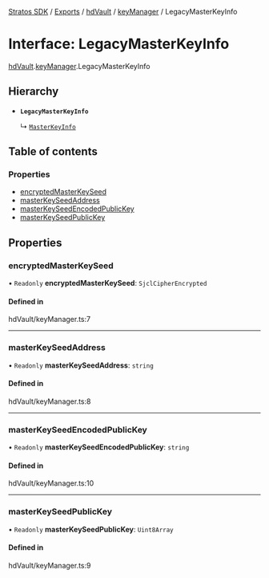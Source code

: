 [Stratos SDK](../README.md) / [Exports](../modules.md) / [hdVault](../modules/hdVault.md) / [keyManager](../modules/hdVault.keyManager.md) / LegacyMasterKeyInfo

# Interface: LegacyMasterKeyInfo

[hdVault](../modules/hdVault.md).[keyManager](../modules/hdVault.keyManager.md).LegacyMasterKeyInfo

## Hierarchy

- **`LegacyMasterKeyInfo`**

  ↳ [`MasterKeyInfo`](hdVault.keyManager.MasterKeyInfo.md)

## Table of contents

### Properties

- [encryptedMasterKeySeed](hdVault.keyManager.LegacyMasterKeyInfo.md#encryptedmasterkeyseed)
- [masterKeySeedAddress](hdVault.keyManager.LegacyMasterKeyInfo.md#masterkeyseedaddress)
- [masterKeySeedEncodedPublicKey](hdVault.keyManager.LegacyMasterKeyInfo.md#masterkeyseedencodedpublickey)
- [masterKeySeedPublicKey](hdVault.keyManager.LegacyMasterKeyInfo.md#masterkeyseedpublickey)

## Properties

### encryptedMasterKeySeed

• `Readonly` **encryptedMasterKeySeed**: `SjclCipherEncrypted`

#### Defined in

hdVault/keyManager.ts:7

___

### masterKeySeedAddress

• `Readonly` **masterKeySeedAddress**: `string`

#### Defined in

hdVault/keyManager.ts:8

___

### masterKeySeedEncodedPublicKey

• `Readonly` **masterKeySeedEncodedPublicKey**: `string`

#### Defined in

hdVault/keyManager.ts:10

___

### masterKeySeedPublicKey

• `Readonly` **masterKeySeedPublicKey**: `Uint8Array`

#### Defined in

hdVault/keyManager.ts:9
